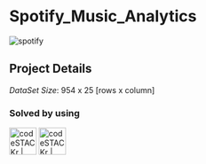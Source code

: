 # Spotify_Music_Analytics

![spotify](https://github.com/user-attachments/assets/e1a583b0-acf7-4334-810f-fffd885df78c)

## Project Details
_DataSet Size_: 954 x 25 [rows x column]

### Solved by using  
<img align="centre" alt="codeSTACKr | Excel" width="49px" src="https://encrypted-tbn0.gstatic.com/images?q=tbn:ANd9GcSRKfApWfbHR254cXTcUWkVKvItWOm4vv3Taw&s" /> <img align="centre" alt="codeSTACKr | PowerBI" width="49px" src="https://1000logos.net/wp-content/uploads/2022/08/Microsoft-Power-BI-Logo-2013.png" />
